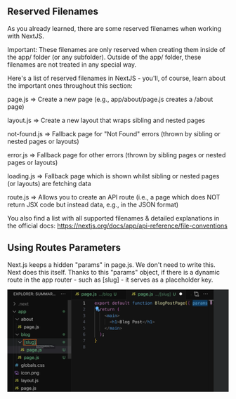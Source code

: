 ## Reserved Filenames

As you already learned, there are some reserved filenames when working with NextJS.

Important: These filenames are only reserved when creating them inside of the app/ folder (or any subfolder). Outside of the app/ folder, these filenames are not treated in any special way.

Here's a list of reserved filenames in NextJS - you'll, of course, learn about the important ones throughout this section:

page.js => Create a new page (e.g., app/about/page.js creates a <your-domain>/about page)

layout.js => Create a new layout that wraps sibling and nested pages

not-found.js => Fallback page for "Not Found" errors (thrown by sibling or nested pages or layouts)

error.js => Fallback page for other errors (thrown by sibling pages or nested pages or layouts)

loading.js => Fallback page which is shown whilst sibling or nested pages (or layouts) are fetching data

route.js => Allows you to create an API route (i.e., a page which does NOT return JSX code but instead data, e.g., in the JSON format)

You also find a list with all supported filenames & detailed explanations in the official docs: https://nextjs.org/docs/app/api-reference/file-conventions

## Using Routes Parameters

Next.js keeps a hidden "params" in page.js. We don't need to write this. Next does this itself. Thanks to this "params" object, if there is a dynamic route in the app router - such as [slug] - it serves as a placeholder key.

![routes-parameters](/images/routes-parameters.png)
